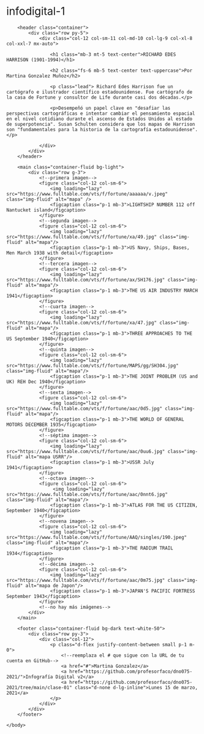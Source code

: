 # infodigital-1
<!doctype html>
<html lang="es">
    <head>
        <meta charset="utf-8" />
        <meta name="viewport" content="width=device-width, initial-scale=1, shrink-to-fit=no" />
        <link href="https://cdn.jsdelivr.net/npm/bootstrap@5.0.0-beta1/dist/css/bootstrap.min.css" rel="stylesheet" integrity="sha384-giJF6kkoqNQ00vy+HMDP7azOuL0xtbfIcaT9wjKHr8RbDVddVHyTfAAsrekwKmP1" crossorigin="anonymous" />
        <title>RICHARD EDES HARRISON</title>
        <link rel="preconnect" href="https://fonts.gstatic.com" />
        <link href="https://fonts.googleapis.com/css2?family=DM+Sans:ital@0;1&display=swap" rel="stylesheet">
        <style>
            :root{ --bs-font-sans-serif: 'DM Sans', sans-serif; }
            :hover { transition: all ease 0.5s;  }
            *{ font-weight: 400; }
            header p { text-align: justify; }
            header p.lead { line-height: 1.6; }
            footer a{ color:var(--bs-gray); text-decoration: none; }
            footer a:hover{ color:var(--bs-light); }
        </style>
    </head>
    <body>

        <header class="container">
            <div class="row py-5">
                <div class="col-12 col-sm-11 col-md-10 col-lg-9 col-xl-8 col-xxl-7 mx-auto">
                    
                    <h1 class="mb-3 mt-5 text-center">RICHARD EDES HARRISON (1901-1994)</h1>
                    
                    <h2 class="fs-6 mb-5 text-center text-uppercase">Por Martina Gonzalez Muñoz</h2>
                    
                    <p class="lead"> Richard Edes Harrison fue un cartógrafo e ilustrador científico estadounidense. Fue cartógrafo de la casa de Fortune y consultor de Life durante casi dos décadas.</p>
                    
                    <p>Desempeñó un papel clave en "desafiar las perspectivas cartográficas e intentar cambiar el pensamiento espacial en el nivel cotidiano durante el ascenso de Estados Unidos al estado de superpotencia". Susan Schulten considera que los mapas de Harrison son "fundamentales para la historia de la cartografía estadounidense".</p>

                </div>
            </div>
        </header>

        <main class="container-fluid bg-light">
            <div class="row g-3">
                <!--primera imagen-->
                <figure class="col-12 col-sm-6">
                    <img loading="lazy" src="https://www.fulltable.com/vts/f/fortune/aaaaaa/v.jpeg" class="img-fluid" alt="mapa" />
                    <figcaption class="p-1 mb-3">LIGHTSHIP NUMBER 112 off Nantucket island</figcaption>
                </figure>
                <!--segunda imagen-->
                <figure class="col-12 col-sm-6">
                    <img loading="lazy" src="https://www.fulltable.com/vts/f/fortune/xa/49.jpg" class="img-fluid" alt="mapa"/>
                    <figcaption class="p-1 mb-3">US Navy, Ships, Bases, Men March 1938 with detail</figcaption>
                </figure>
                <!--tercera imagen-->
                <figure class="col-12 col-sm-6">
                    <img loading="lazy" src="https://www.fulltable.com/vts/f/fortune/ax/SH176.jpg" class="img-fluid" alt="mapa"/>
                    <figcaption class="p-1 mb-3">THE US AIR INDUSTRY MARCH 1941</figcaption>
                </figure>
                <!--cuarta imagen-->
                <figure class="col-12 col-sm-6">
                    <img loading="lazy" src="https://www.fulltable.com/vts/f/fortune/xa/47.jpg" class="img-fluid" alt="mapa"/>
                    <figcaption class="p-1 mb-3">THREE APPROACHES TO THE US September 1940</figcaption>
                </figure>
                <!--quinta imagen-->
                <figure class="col-12 col-sm-6">
                    <img loading="lazy" src="https://www.fulltable.com/vts/f/fortune/MAPS/gg/SH304.jpg" class="img-fluid" alt="mapa"/>
                    <figcaption class="p-1 mb-3">THE JOINT PROBLEM (US and UK) REH Dec 1940</figcaption>
                </figure>
                <!--sexta imagen-->
                <figure class="col-12 col-sm-6">
                    <img loading="lazy" src="https://www.fulltable.com/vts/f/fortune/aac/0d5.jpg" class="img-fluid" alt="mapa"/>
                    <figcaption class="p-1 mb-3">THE WORLD OF GENERAL MOTORS DECEMBER 1935</figcaption>
                </figure>
                <!--séptima imagen-->
                <figure class="col-12 col-sm-6">
                    <img loading="lazy" src="https://www.fulltable.com/vts/f/fortune/aac/0uu6.jpg" class="img-fluid" alt="mapa USRR"/>
                    <figcaption class="p-1 mb-3">USSR July 1941</figcaption>
                </figure>
                <!--octava imagen-->
                <figure class="col-12 col-sm-6">
                     <img loading="lazy" src="https://www.fulltable.com/vts/f/fortune/aac/0nnt6.jpg" class="img-fluid" alt="mapa"/>
                    <figcaption class="p-1 mb-3">ATLAS FOR THE US CITIZEN, September 1940</figcaption>
                </figure>
                <!--novena imagen-->
                <figure class="col-12 col-sm-6">
                    <img loading="lazy" src="https://www.fulltable.com/vts/f/fortune/AAQ/singles/190.jpeg" class="img-fluid" alt="mapa"/>
                    <figcaption class="p-1 mb-3">THE RADIUM TRAIL 1934</figcaption>
                </figure>
                <!--décima imagen-->
                <figure class="col-12 col-sm-6">
                    <img loading="lazy" src="https://www.fulltable.com/vts/f/fortune/aac/0m75.jpg" class="img-fluid" alt="mapa de Japon"/>
                    <figcaption class="p-1 mb-3">JAPAN'S PACIFIC FORTRESS September 1943</figcaption>
                </figure>
                <!--no hay más imágenes-->
            </div>
        </main>

        <footer class="container-fluid bg-dark text-white-50">
            <div class="row py-3">
                <div class="col-12">
                    <p class="d-flex justify-content-between small p-1 m-0">
                        <!--reemplaza el # que sigue con la URL de tu cuenta en GitHub-->
                        <a href="#">Martina Gonzalez</a>
                        <a href="https://github.com/profesorfaco/dno075-2021/">Infografía Digital v2</a>
                        <a href="https://github.com/profesorfaco/dno075-2021/tree/main/clase-01" class="d-none d-lg-inline">Lunes 15 de marzo, 2021</a>
                    </p>
                </div>
            </div>
        </footer>

    </body>
</html>
